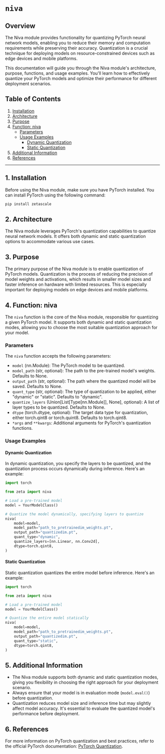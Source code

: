 # `niva`

## Overview

The Niva module provides functionality for quantizing PyTorch neural network models, enabling you to reduce their memory and computation requirements while preserving their accuracy. Quantization is a crucial technique for deploying models on resource-constrained devices such as edge devices and mobile platforms.

This documentation will guide you through the Niva module's architecture, purpose, functions, and usage examples. You'll learn how to effectively quantize your PyTorch models and optimize their performance for different deployment scenarios.

## Table of Contents

1. [Installation](#installation)
2. [Architecture](#architecture)
3. [Purpose](#purpose)
4. [Function: niva](#function-niva)
    - [Parameters](#parameters)
    - [Usage Examples](#usage-examples)
        - [Dynamic Quantization](#dynamic-quantization)
        - [Static Quantization](#static-quantization)
5. [Additional Information](#additional-information)
6. [References](#references)

---

## 1. Installation <a name="installation"></a>

Before using the Niva module, make sure you have PyTorch installed. You can install PyTorch using the following command:

```bash
pip install zetascale
```

## 2. Architecture <a name="architecture"></a>

The Niva module leverages PyTorch's quantization capabilities to quantize neural network models. It offers both dynamic and static quantization options to accommodate various use cases.

## 3. Purpose <a name="purpose"></a>

The primary purpose of the Niva module is to enable quantization of PyTorch models. Quantization is the process of reducing the precision of model weights and activations, which results in smaller model sizes and faster inference on hardware with limited resources. This is especially important for deploying models on edge devices and mobile platforms.

## 4. Function: niva <a name="function-niva"></a>

The `niva` function is the core of the Niva module, responsible for quantizing a given PyTorch model. It supports both dynamic and static quantization modes, allowing you to choose the most suitable quantization approach for your model.

### Parameters <a name="parameters"></a>

The `niva` function accepts the following parameters:

- `model` (nn.Module): The PyTorch model to be quantized.
- `model_path` (str, optional): The path to the pre-trained model's weights. Defaults to None.
- `output_path` (str, optional): The path where the quantized model will be saved. Defaults to None.
- `quant_type` (str, optional): The type of quantization to be applied, either "dynamic" or "static". Defaults to "dynamic".
- `quantize_layers` (Union[List[Type[nn.Module]], None], optional): A list of layer types to be quantized. Defaults to None.
- `dtype` (torch.dtype, optional): The target data type for quantization, either torch.qint8 or torch.quint8. Defaults to torch.qint8.
- `*args` and `**kwargs`: Additional arguments for PyTorch's quantization functions.

### Usage Examples <a name="usage-examples"></a>

#### Dynamic Quantization <a name="dynamic-quantization"></a>

In dynamic quantization, you specify the layers to be quantized, and the quantization process occurs dynamically during inference. Here's an example:

```python
import torch

from zeta import niva

# Load a pre-trained model
model = YourModelClass()

# Quantize the model dynamically, specifying layers to quantize
niva(
    model=model,
    model_path="path_to_pretrainedim_weights.pt",
    output_path="quantizedim.pt",
    quant_type="dynamic",
    quantize_layers=[nn.Linear, nn.Conv2d],
    dtype=torch.qint8,
)
```

#### Static Quantization <a name="static-quantization"></a>

Static quantization quantizes the entire model before inference. Here's an example:

```python
import torch

from zeta import niva

# Load a pre-trained model
model = YourModelClass()

# Quantize the entire model statically
niva(
    model=model,
    model_path="path_to_pretrainedim_weights.pt",
    output_path="quantizedim.pt",
    quant_type="static",
    dtype=torch.qint8,
)
```

## 5. Additional Information <a name="additional-information"></a>

- The Niva module supports both dynamic and static quantization modes, giving you flexibility in choosing the right approach for your deployment scenario.
- Always ensure that your model is in evaluation mode (`model.eval()`) before quantization.
- Quantization reduces model size and inference time but may slightly affect model accuracy. It's essential to evaluate the quantized model's performance before deployment.

## 6. References <a name="references"></a>

For more information on PyTorch quantization and best practices, refer to the official PyTorch documentation: [PyTorch Quantization](https://pytorch.org/docs/stable/quantization.html).

